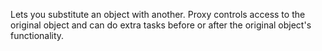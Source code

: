 Lets you substitute an object with another. Proxy controls access to the original object and can do
extra tasks before or after the original object's functionality.
